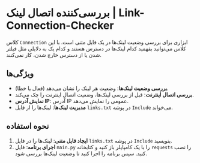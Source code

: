 # بررسی‌کننده اتصال لینک | Link-Connection-Checker

کلاس `Connection` ابزاری برای بررسی وضعیت لینک‌ها در یک فایل متنی است. با این کلاس می‌توانید بفهمید کدام لینک‌ها در دسترس هستند و کدام یک به دلایلی مثل فیلتر شدن یا از دسترس خارج شدن، کار نمی‌کنند.

## ویژگی‌ها

- **بررسی وضعیت لینک‌ها**: وضعیت هر لینک را نشان می‌دهد (فعال یا خطا).
- **بررسی اتصال اینترنت**: قبل از بررسی لینک‌ها، وضعیت اتصال اینترنت را چک می‌کند.
- **نمایش آدرس IP**: آدرس IP عمومی را نمایش می‌دهد.
- **مدیریت لینک‌ها**: لینک‌ها را از فایل `links.txt` در پوشه `Include` می‌خواند.

## نحوه استفاده

1. **ایجاد فایل متنی**: لینک‌ها را در فایل `links.txt` در پوشه `Include` بنویسید.
2. **اجرای برنامه**: فایل `main.py` را با یک کامپایلر باز کنید و کتابخانه `requests` را نصب کنید. سپس برنامه را اجرا کنید تا وضعیت لینک‌ها بررسی شود.

